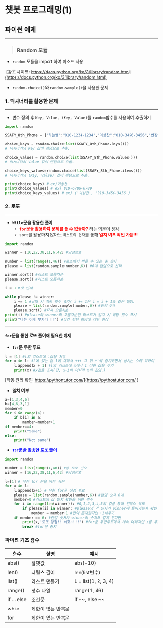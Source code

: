 # 챗봇 프로그래밍(1)



## 파이썬 예제

***

> ### Random 모듈

- `random` 모듈을 import 하여 메소드 사용

​    [참조 사이트: https://docs.python.org/ko/3/library/random.html](https://docs.python.org/ko/3/library/random.html)

- `random.choice()`와 `random.sample()`을 사용한 문제



### 1. 딕셔너리를 활용한 문제

***

- 변수 정의 후 `Key, Value, (Key, Value)`를 `random`함수를 사용하여 추출하기

```python
import random

SSAFY_8th_Phone = {"하늘쌤":"010-1234-1234","이상찬":"010-3456-3456","반장":"010-6789-6789"}

choice_keys = random.choice(list(SSAFY_8th_Phone.keys()))
# 딕셔너리의 Key 값이 랜덤으로 추출.

choice_values = random.choice(list(SSAFY_8th_Phone.values()))
# 딕셔너리의 Value 값이 랜덤으로 추출.

choice_keys_values=random.choice(list(SSAFY_8th_Phone.items()))
# 딕셔너리의 (Key, Value) 값이 랜덤으로 추출.

print(choice_keys) # ex)이상찬
print(choice_values) # ex) 010-6789-6789
print(choice_keys_values) # ex) ('이상찬', '010-3456-3456')
```



### 2. 로또

***

- **`While`문을 활용한 풀이**
  - <span style="color:red">**`for`문을 활용하여 문제를 풀 수 없을까?**</span> 라는 의문이 생김
  - `sort`를 활용하지 않아도 `리스트의 인자`를 통해 <span style="color:red">**일치 여부 확인 가능!!!**</span>

```python
import random

winner = [16,22,38,11,6,42] #당첨번호

number = list(range(1,46)) #로또에서 찍을 수 있는 총 숫자
please = list(random.sample(number,6)) #6개 랜덤으로 선택

winner.sort() #리스트 오름차순
please.sort() #리스트 오름차순

i = 1 #첫 번째

while please != winner:
    i += 1 #실패 시 계속 횟수 증가/ i += 1은 i = i + 1과 같은 말임.
    please = list(random.sample(number,6)) #랜덤 6개
    please.sort() #다시 오름차순
print(i) #please와 winner의 오름차순된 리스트가 일치 시 해당 횟수 표시
print("나는 이제 부자다!!!") #이건 헛된 희망에 대한 환상
```

***



#### `for`문을 통한 로또 풀이에 필요한 예제

- **`for`문 무한 루프**

```python
l = [1] #l의 리스트에 1값을 저장
for x in l: #l에 있는 값 1에 대해서 +++ 그 뒤 +1씩 증가하면서 생기는 수에 대하여
    l.append(x + 1) #l의 리스트에 x에서 1 더한 값을 추가
    print(x) #x값을 표시(단, x+1이 아니라 x의 값임.)
```

  [작동 원리 확인: https://pythontutor.com/](https://pythontutor.com/ )



- **일치 여부**

```python
a=[1,3,4,6]
b=[4,6,3,1]
member=0
for i in range(4):
    if b[i] in a:
        member=member+1
if member==4:
    print("Same")
else:
    print("Not same")
```



- <span style="color:blue">**`for`문을 활용한 로또 풀이**</span>

```python
import random

number = list(range(1,46)) #총 로또 번호
winner = [16,22,38,11,6,42] #당첨번호

l=[1] # 무한 for 문을 위한 서문
for x in l:
    l.append(x+1) # 무한 for문 생성 완료
    please = list(random.sample(number,6)) #랜덤 숫자 6개
    member=0 #리스트의 값 일치 확인을 위한 변수
    for i in range(len(winner)): #0,1,2,3,4,5의 값을 통해 인덱스 유도
        if please[i] in winner: #please의 각 인자가 winner에 들어가는지 확인
            member = member+1 #만약 존재한다면 +1해주기
    if member == 6: #랜덤 숫자가 winner의 숫자와 같게 된다면
        print(x,'로또 당첨!! 야호~!!!') #for문 무한루프에서 계속 더해지던 x를 추출
        break #for문 중지
```



### 파이썬 기초 함수

| 함수        | 설명               | 예시                 |
| ----------- | ------------------ | -------------------- |
| abs()       | 절댓값             | abs(-10)             |
| len()       | 시퀀스 길이        | len(list변수)        |
| list()      | 리스트 만들기      | L = list(1, 2, 3, 4) |
| range()     | 정수 나열          | range(1, 46)         |
| if ... else | 조건문             | if ~~, else ~~       |
| while       | 제한이 없는 반복문 |                      |
| for         | 제한이 있는 반복문 |                      |


